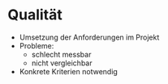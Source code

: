 # Qualität

- Umsetzung der Anforderungen im Projekt
- Probleme:
  - schlecht messbar
  - nicht vergleichbar
- Konkrete Kriterien notwendig